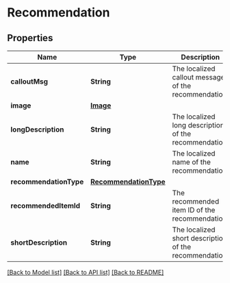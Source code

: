 # Recommendation

## Properties
Name | Type | Description | Notes
------------ | ------------- | ------------- | -------------
**calloutMsg** | **String** | The localized callout message of the recommendation. | [optional] 
**image** | [**Image**](Image.md) |  | [optional] 
**longDescription** | **String** | The localized long description of the recommendation. | [optional] 
**name** | **String** | The localized name of the recommendation. | [optional] 
**recommendationType** | [**RecommendationType**](RecommendationType.md) |  | 
**recommendedItemId** | **String** | The recommended item ID of the recommendation. | [optional] 
**shortDescription** | **String** | The localized short description of the recommendation. | [optional] 

[[Back to Model list]](../README.md#documentation-for-models) [[Back to API list]](../README.md#documentation-for-api-endpoints) [[Back to README]](../README.md)


